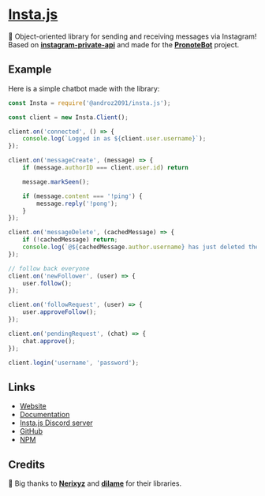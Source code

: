 # [Insta.js](https://npmjs.com/@androz2091/insta.js)

💬 Object-oriented library for sending and receiving messages via Instagram! Based on **[instagram-private-api](https://github.com/dilame/instagram-private-api)** and made for the **[PronoteBot](https://github.com/Androz2091/pronote-bot)** project.

## Example

Here is a simple chatbot made with the library:

```js
const Insta = require('@androz2091/insta.js');

const client = new Insta.Client();

client.on('connected', () => {
    console.log(`Logged in as ${client.user.username}`);
});

client.on('messageCreate', (message) => {
    if (message.authorID === client.user.id) return

    message.markSeen();

    if (message.content === '!ping') {
        message.reply('!pong');
    }
});

client.on('messageDelete', (cachedMessage) => {
    if (!cachedMessage) return;
    console.log(`@${cachedMessage.author.username} has just deleted their message: ${cachedMessage.content}`);
});

// follow back everyone
client.on('newFollower', (user) => {
    user.follow();
});

client.on('followRequest', (user) => {
    user.approveFollow();
});

client.on('pendingRequest', (chat) => {
    chat.approve();
});

client.login('username', 'password');
```

## Links

* [Website](https://insta.js.org)
* [Documentation](https://insta.js.org/#/docs)
* [Insta.js Discord server](https://discord.gg/hw87VUQ)
* [GitHub](https://github.com/Androz2091/insta.js)
* [NPM](https://www.npmjs.com/@androz2091/insta.js)

## Credits

🧡 Big thanks to **[Nerixyz](https://github.com/Nerixyz)** and **[dilame](https://github.com/dilame)** for their libraries.
